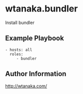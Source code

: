 wtanaka.bundler
===============

Install bundler

Example Playbook
----------------

    - hosts: all
      roles:
         - bundler

Author Information
------------------

http://wtanaka.com/
